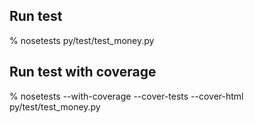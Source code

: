 ## Run test

% nosetests py/test/test_money.py

## Run test with coverage

% nosetests --with-coverage --cover-tests --cover-html py/test/test_money.py